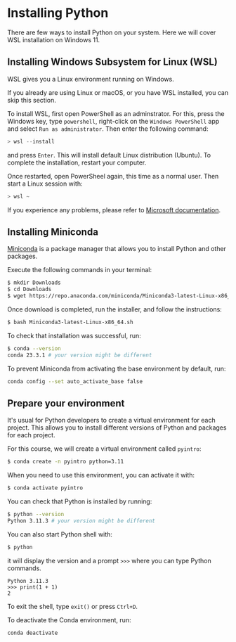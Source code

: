 # Installing Python

There are few ways to install Python on your system. Here we will cover WSL installation on Windows 11.

## Installing Windows Subsystem for Linux (WSL)

WSL gives you a Linux environment running on Windows.

If you already are using Linux or macOS, or you have WSL installed, you can skip this section.

To install WSL, first open PowerShell as an adminstrator. For this, press the Windows key, type `powershell`, right-click on the `Windows PowerShell` app and select `Run as administrator`. Then enter the following command:

```powershell
> wsl --install
```

and press `Enter`. This will install default Linux distribution (Ubuntu). To complete the installation, restart your computer.

Once restarted, open PowerSheel again, this time as a normal user. Then start a Linux session with:

```powershell
> wsl ~
```

If you experience any problems, please refer to [Microsoft documentation](https://learn.microsoft.com/en-us/windows/wsl/install#install-wsl-command).

## Installing Miniconda

[Miniconda](https://docs.conda.io/en/latest/miniconda.html) is a package manager that allows you to install Python and other packages.

Execute the following commands in your terminal:

```sh
$ mkdir Downloads
$ cd Downloads
$ wget https://repo.anaconda.com/miniconda/Miniconda3-latest-Linux-x86_64.sh
```

Once download is completed, run the installer, and follow the instructions:

```sh
$ bash Miniconda3-latest-Linux-x86_64.sh
```

To check that installation was successful, run:

```sh
$ conda --version
conda 23.3.1 # your version might be different
```

To prevent Miniconda from activating the base environment by default, run:

```sh
conda config --set auto_activate_base false
```

## Prepare your environment

It's usual for Python developers to create a virtual environment for each project. This allows you to install different versions of Python and packages for each project.

For this course, we will create a virtual environment called `pyintro`:

```sh
$ conda create -n pyintro python=3.11
```

When you need to use this environment, you can activate it with:

```sh
$ conda activate pyintro
```

You can check that Python is installed by running:

```sh
$ python --version
Python 3.11.3 # your version might be different
```

You can also start Python shell with:

```sh
$ python
```

it will display the version and a prompt `>>>` where you can type Python commands.

```pyshell
Python 3.11.3
>>> print(1 + 1)
2
```

To exit the shell, type `exit()` or press `Ctrl+D`.

To deactivate the Conda environment, run:

```sh
conda deactivate
```
